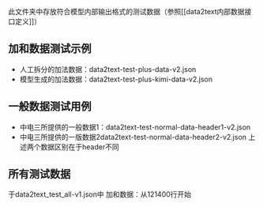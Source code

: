 此文件夹中存放符合模型内部输出格式的测试数据（参照[[data2text内部数据接口定义]]）
## 加和数据测试示例
 - 人工拆分的加法数据：data2text-test-plus-data-v2.json
 - 模型生成的加法数据：data2text-test-plus-kimi-data-v2.json

## 一般数据测试用例
 - 中电三所提供的一般数据1：data2text-test-normal-data-header1-v2.json
 - 中电三所提供的一版数据2data2text-test-normal-data-header2-v2.json
 上述两个数据区别在于header不同

## 所有测试数据
 于data2text_test_all-v1.json中
 加和数据：从121400行开始 